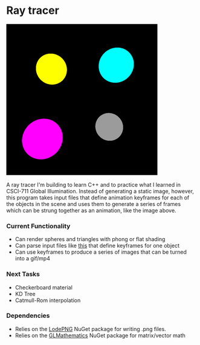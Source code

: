 # Ray tracer
<img src="images/output.gif">

A ray tracer I'm building to learn C++ and to practice what I learned in CSCI-711 Global Illumination. Instead of generating a static image, however, this program takes input files that define animation keyframes for each of the objects in the scene and uses them to generate a series of frames which can be strung together as an animation, like the image above.

### Current Functionality
+ Can render spheres and triangles with phong or flat shading
+ Can parse input files like [this](Raytracer/world/test.sphere) that define keyframes for one object
+ Can use keyframes to produce a series of images that can be turned into a gif/mp4

### Next Tasks
+ Checkerboard material
+ KD Tree
+ Catmull-Rom interpolation

### Dependencies
+ Relies on the [LodePNG](https://github.com/lvandeve/lodepng) NuGet package for writing .png files.
+ Relies on the [GLMathematics](https://www.nuget.org/packages/glm/0.9.9.600) NuGet package for matrix/vector math
